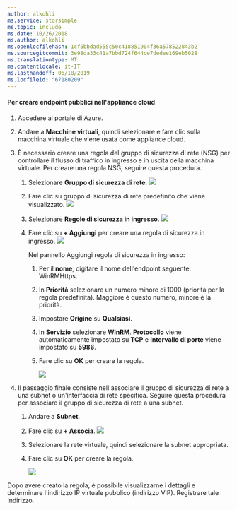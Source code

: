 ```yaml
---
author: alkohli
ms.service: storsimple
ms.topic: include
ms.date: 10/26/2018
ms.author: alkohli
ms.openlocfilehash: 1cf5bbdad555c50c418851904f36a578522843b2
ms.sourcegitcommit: 3e98da33c41a7bbd724f644ce7dedee169eb5028
ms.translationtype: MT
ms.contentlocale: it-IT
ms.lasthandoff: 06/18/2019
ms.locfileid: "67180209"
---
```

#### <a name="to-create-public-endpoints-on-the-cloud-appliance"></a>Per creare endpoint pubblici nell'appliance cloud

1. Accedere al portale di Azure.
2. Andare a **Macchine virtuali**, quindi selezionare e fare clic sulla macchina virtuale che viene usata come appliance cloud.
    
3. È necessario creare una regola del gruppo di sicurezza di rete (NSG) per controllare il flusso di traffico in ingresso e in uscita della macchina virtuale. Per creare una regola NSG, seguire questa procedura.
    1. Selezionare **Gruppo di sicurezza di rete**.
        ![](./media/storsimple-8000-create-public-endpoints-cloud-appliance/sca-create-public-endpt1.png)

    2. Fare clic su gruppo di sicurezza di rete predefinito che viene visualizzato.
        ![](./media/storsimple-8000-create-public-endpoints-cloud-appliance/sca-create-public-endpt2.png)

    3. Selezionare **Regole di sicurezza in ingresso**.
        ![](./media/storsimple-8000-create-public-endpoints-cloud-appliance/sca-create-public-endpt3.png)

    4. Fare clic su **+ Aggiungi** per creare una regola di sicurezza in ingresso.
        ![](./media/storsimple-8000-create-public-endpoints-cloud-appliance/sca-create-public-endpt4.png)

        Nel pannello Aggiungi regola di sicurezza in ingresso:

        1. Per il **nome**, digitare il nome dell'endpoint seguente: WinRMHttps.
        
        2. In **Priorità** selezionare un numero minore di 1000 (priorità per la regola predefinita). Maggiore è questo numero, minore è la priorità.

        3. Impostare **Origine** su **Qualsiasi**.

        4. In **Servizio** selezionare **WinRM**. **Protocollo** viene automaticamente impostato su **TCP** e **Intervallo di porte** viene impostato su **5986**.

        5. Fare clic su **OK** per creare la regola.

            ![](./media/storsimple-8000-create-public-endpoints-cloud-appliance/sca-create-public-endpt5.png)

4. Il passaggio finale consiste nell'associare il gruppo di sicurezza di rete a una subnet o un'interfaccia di rete specifica. Seguire questa procedura per associare il gruppo di sicurezza di rete a una subnet.
    1. Andare a **Subnet**.
    2. Fare clic su **+ Associa**.
        ![](./media/storsimple-8000-create-public-endpoints-cloud-appliance/sca-create-public-endpt7.png)

    3. Selezionare la rete virtuale, quindi selezionare la subnet appropriata.
    4. Fare clic su **OK** per creare la regola.

        ![](./media/storsimple-8000-create-public-endpoints-cloud-appliance/sca-create-public-endpt11.png)

Dopo avere creato la regola, è possibile visualizzarne i dettagli e determinare l'indirizzo IP virtuale pubblico (indirizzo VIP). Registrare tale indirizzo.


